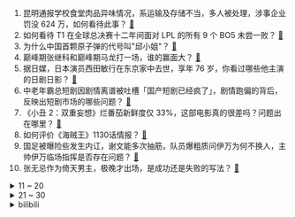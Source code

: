 1. 昆明通报学校食堂肉品异味情况，系运输及存储不当，多人被处理，涉事企业罚没 624 万，如何看待此事？ [:link:](https://www.zhihu.com/question/1408687649)
2. 如何看待 T1 在全球总决赛十二年间面对 LPL 的所有 9 个 BO5 未尝一败？ [:link:](https://www.zhihu.com/question/1407448571)
3. 为什么中国首颗原子弹的代号叫"邱小姐"？ [:link:](https://www.zhihu.com/question/470564803)
4. 巅峰期张继科和巅峰期马龙打一场，谁的赢面大？ [:link:](https://www.zhihu.com/question/663154375)
5. 据日媒，日本演员西田敏行在东京家中去世，享年 76 岁，你看过哪些他主演的日剧日影？ [:link:](https://www.zhihu.com/question/1149065264)
6. 中老年霸总短剧因剧情离谱被吐槽「国产短剧已经疯了」，剧情跑偏的背后，反映出短剧市场的哪些问题？ [:link:](https://www.zhihu.com/question/966991405)
7. 《小丑 2：双重妄想》烂番茄新鲜度仅 33%，这部电影真的很差吗？问题出在哪里？ [:link:](https://www.zhihu.com/question/903350652)
8. 如何评价《海贼王》1130话情报？ [:link:](https://www.zhihu.com/question/989456643)
9. 国足被曝险些发生内讧，谢文能多次抽筋，队员爆粗质问伊万为何不换人，主帅伊万临场指挥是否存在问题？ [:link:](https://www.zhihu.com/question/1056360555)
10. 张无忌作为倚天男主，极晚才出场，是成功还是失败的写法？ [:link:](https://www.zhihu.com/question/760369093)
<details>
<summary>11 ~ 20</summary>

11. 一起上班的同事可以当做知心朋友吗？ [:link:](https://www.zhihu.com/question/682479969)
12. 我喜欢下雨前压抑的感觉，你喜欢吗？ [:link:](https://www.zhihu.com/question/1074224647)
13. 要是我cs里见面第一枪必定是头，我能在职业比赛里混到什么程度？ [:link:](https://www.zhihu.com/question/666506085)
14. 双十一家电怎么选，电视、冰箱、空调和洗衣机如何叠加以旧换新补贴？ [:link:](https://www.zhihu.com/question/948773869)
15. 上海一养护院被曝用小房间囚禁多人，回应称「发病时临时隔离，正整改」，这样是否合规合法？该如何加强监管？ [:link:](https://www.zhihu.com/question/884020032)
16. 大家有入职过只有一个人上班的公司吗？ [:link:](https://www.zhihu.com/question/458895984)
17. 《武林外传》中小郭的武功有多高？ [:link:](https://www.zhihu.com/question/354056944)
18. 宁浩真的是江郎才尽了吗？ [:link:](https://www.zhihu.com/question/314010564)
19. 如何评价国足主帅伊万接受采访称「问我下不下课的确不被尊重，我在 3 个国家都取得过冠军」？ [:link:](https://www.zhihu.com/question/1385819892)
20. 住建部部长倪虹表示，年底前将「白名单」项目信贷规模增加到 4 万亿元，释放了什么信号？有何影响？ [:link:](https://www.zhihu.com/question/1135226174)
</details>
<details>
<summary>21 ~ 30</summary>

21. 克里米亚野生动物园著名饲养员「卡佳阿姨」被狮子撕碎身亡，暴露出哪些安全隐患？ [:link:](https://www.zhihu.com/question/1258079167)
22. 如何评价脱口秀演员付航获得《喜剧之王单口季》年度总冠军？ [:link:](https://www.zhihu.com/question/1363865019)
23. 如何评价《向往的生活》里黄磊的厨艺水平？ [:link:](https://www.zhihu.com/question/56181470)
24. 如何评价法拉利新旗舰F80？ [:link:](https://www.zhihu.com/question/1190400473)
25. 国内汽车均价 18.2 万元，2019 年至今上涨 3.1 万元，价格战持续近两年，为何车价逐年走高？ [:link:](https://www.zhihu.com/question/1298893090)
26. 为什么大家认为上了 985 的孩子了不起？ [:link:](https://www.zhihu.com/question/654939134)
27. S14 淘汰赛 TES 遭 T1 零封出局，这场比赛他们输在哪？差距真有这么大吗？ [:link:](https://www.zhihu.com/question/1407746859)
28. 高速和山路哪个更难开？ [:link:](https://www.zhihu.com/question/659975243)
29. 你此刻在想什么呢? [:link:](https://www.zhihu.com/question/840925953)
30. S14 八强赛 TES 次局遭 T1 暴砍十五杀零死亡，如何评价这一小场比赛？问题出在哪？ [:link:](https://www.zhihu.com/question/1403467824)
</details><details>
<summary>bilibili</summary>

</details>